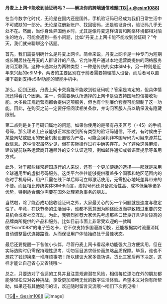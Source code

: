 **丹麦上上网卡能收到验证码吗？——解决你的跨境通信难题[[TG💪+ @esim1088](https://t.me/s/esim1088)]**

在当今数字化时代，无论是在国内还是国外，手机验证码已经成为我们日常生活中不可或缺的一部分。无论是注册新账户、找回密码，还是验证身份，验证码几乎无处不在。然而，当你身处异国他乡时，尤其是像丹麦这样语言和网络环境都相对陌生的地方，可能会遇到一些小问题，比如“丹麦上上网卡能不能收到验证码？”今天，我们就来聊聊这个话题。

首先，我们需要明确什么是丹麦上网卡。简单来说，丹麦上网卡是一种专门为短期或长期居住在丹麦的人群设计的产品，它允许用户通过本地运营商提供的网络服务访问互联网。这种卡通常分为两种类型：一种是传统的实体SIM卡，另一种则是近年来兴起的eSIM卡。两者的主要区别在于前者需要物理插入设备，而后者可以直接下载到支持eSIM功能的智能手机中。

那么，回到正题，丹麦上网卡究竟能不能收到验证码呢？答案是肯定的，但具体情况还得看几个因素。第一，你需要确认所选择的上网卡是否支持国际短信接收功能。大多数正规运营商都会提供这项服务，但也有个别廉价套餐可能限制了这一功能。因此，在购买之前一定要仔细阅读相关条款，并询问客服人员以确保没有隐藏限制。

第二点则是关于号码归属地的问题。如果你使用的是带有丹麦区号（+45）的手机号码，那么理论上应该能够正常接收到所有类型的验证码短信。不过，有时候由于某些网站或应用的安全机制设置较为严格，可能会误判非本国号码为可疑来源并拦截信息。这种情况虽然少见，但在实际操作过程中确实存在。为了避免这类麻烦，建议提前联系运营商开通额外的安全认证选项，例如邮件通知或者语音提示等备用方式。

此外，对于那些经常跨国旅行的人来说，还有一个更加便捷的选择——那就是采用全球通用型的虚拟号码服务。这类平台往往能够提供覆盖多个国家和地区范围内的临时手机号码，用户只需在线下单后即可立即激活使用，无需担心地域差异带来的不便。而且相比传统实体SIM卡而言，虚拟号码还具备灵活性高、成本低廉等诸多优势，特别适合偶尔需要在国外处理紧急事务的朋友。

当然啦，除了能否成功接收验证码之外，大家最关心的另一个问题就是速度与稳定性了。毕竟，在快节奏的生活当中，谁都不愿意因为网络延迟而导致错过重要的交易机会或者社交互动。为此，我强烈推荐大家优先考虑那些口碑良好且评价较高的品牌商所提供的产品和服务。比如目前市面上非常受欢迎的一款叫做“Esim1088”的电子签名卡，它不仅支持多国漫游切换，还能根据实时流量消耗自动调整最优连接路径，从而保证用户体验始终处于最佳状态。

最后还要提醒一下各位小伙伴，尽管丹麦上网卡看起来功能强大且方便实用，但在实际选购时仍需保持理性思考，切勿盲目追求低价而忽略品质保障。毕竟，谁也不想花了钱却换来一堆麻烦事吧！所以建议大家多做功课，货比三家后再下决定，这样才能让自己省心又省钱哦～

总之，只要选对了合适的工具并且注意规避潜在风险，相信每位漂泊在外的朋友都能够轻松应对各种挑战，享受更加顺畅无忧的数字生活体验。希望本文对你有所帮助，如果还有其他疑问的话，欢迎随时留言交流哦～咱们下次再见啦！

[[TG💪+ @esim1088](https://t.me/s/esim1088) ![Image](https://i.postimg.cc/4NQfJmqS/Snipaste-2025-05-13-00-14-12.png)]
